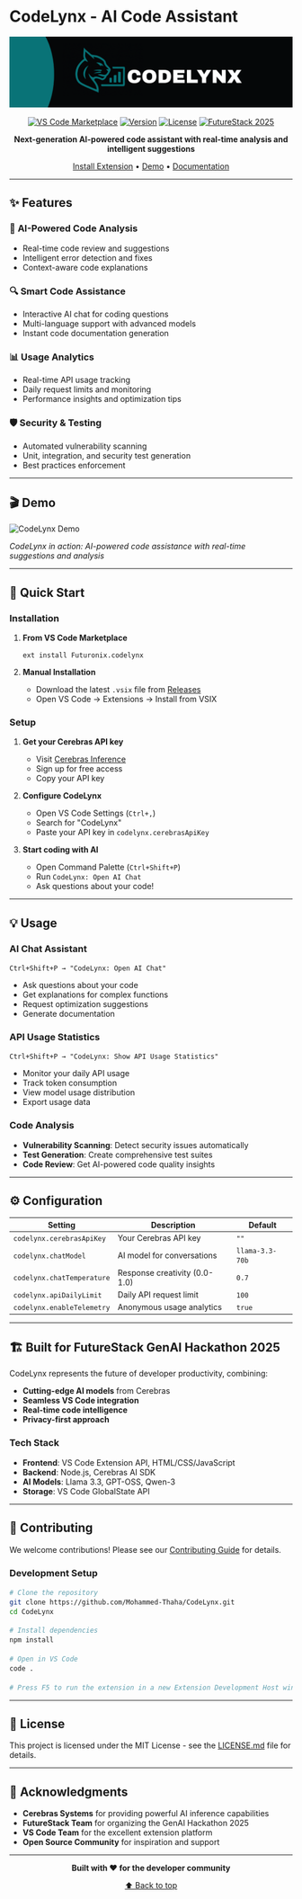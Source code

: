 # CodeLynx - AI Code Assistant

<div align="center">

![CodeLynx Logo](https://raw.githubusercontent.com/Mohammed-Thaha/CodeLynx/main/assets/banner.png)

[![VS Code Marketplace](https://img.shields.io/badge/VS%20Code-Marketplace-blue?style=flat-square&logo=visual-studio-code)](https://marketplace.visualstudio.com/items?itemName=Futuronix.codelynx)
[![Version](https://img.shields.io/badge/version-1.0.0-green?style=flat-square)](https://github.com/Mohammed-Thaha/CodeLynx)
[![License](https://img.shields.io/badge/license-MIT-blue?style=flat-square)](LICENSE.md)
[![FutureStack 2025](https://img.shields.io/badge/FutureStack-GenAI%20Hackathon-ff6b35?style=flat-square)](https://futurestack.dev)

**Next-generation AI-powered code assistant with real-time analysis and intelligent suggestions**

[Install Extension](https://marketplace.visualstudio.com/items?itemName=Futuronix.codelynx) • [Demo](https://github.com/Mohammed-Thaha/CodeLynx#demo) • [Documentation](https://github.com/Mohammed-Thaha/CodeLynx/wiki)

</div>

---

## ✨ Features

### 🤖 **AI-Powered Code Analysis**
- Real-time code review and suggestions
- Intelligent error detection and fixes
- Context-aware code explanations

### 🔍 **Smart Code Assistance**
- Interactive AI chat for coding questions
- Multi-language support with advanced models
- Instant code documentation generation

### 📊 **Usage Analytics**
- Real-time API usage tracking
- Daily request limits and monitoring
- Performance insights and optimization tips

### 🛡️ **Security & Testing**
- Automated vulnerability scanning
- Unit, integration, and security test generation
- Best practices enforcement

---

## 🎬 Demo

![CodeLynx Demo](https://raw.githubusercontent.com/Mohammed-Thaha/CodeLynx/main/assets/demo.gif)

*CodeLynx in action: AI-powered code assistance with real-time suggestions and analysis*

---

## 🚀 Quick Start

### Installation

1. **From VS Code Marketplace**
   ```
   ext install Futuronix.codelynx
   ```

2. **Manual Installation**
   - Download the latest `.vsix` file from [Releases](https://github.com/Mohammed-Thaha/CodeLynx/releases)
   - Open VS Code → Extensions → Install from VSIX

### Setup

1. **Get your Cerebras API key**
   - Visit [Cerebras Inference](https://inference.cerebras.ai/)
   - Sign up for free access
   - Copy your API key

2. **Configure CodeLynx**
   - Open VS Code Settings (`Ctrl+,`)
   - Search for "CodeLynx"
   - Paste your API key in `codelynx.cerebrasApiKey`

3. **Start coding with AI**
   - Open Command Palette (`Ctrl+Shift+P`)
   - Run `CodeLynx: Open AI Chat`
   - Ask questions about your code!

---

## 💡 Usage

### AI Chat Assistant
```
Ctrl+Shift+P → "CodeLynx: Open AI Chat"
```
- Ask questions about your code
- Get explanations for complex functions
- Request optimization suggestions
- Generate documentation

### API Usage Statistics
```
Ctrl+Shift+P → "CodeLynx: Show API Usage Statistics"
```
- Monitor your daily API usage
- Track token consumption
- View model usage distribution
- Export usage data

### Code Analysis
- **Vulnerability Scanning**: Detect security issues automatically
- **Test Generation**: Create comprehensive test suites
- **Code Review**: Get AI-powered code quality insights

---

## ⚙️ Configuration

| Setting | Description | Default |
|---------|-------------|---------|
| `codelynx.cerebrasApiKey` | Your Cerebras API key | `""` |
| `codelynx.chatModel` | AI model for conversations | `llama-3.3-70b` |
| `codelynx.chatTemperature` | Response creativity (0.0-1.0) | `0.7` |
| `codelynx.apiDailyLimit` | Daily API request limit | `100` |
| `codelynx.enableTelemetry` | Anonymous usage analytics | `true` |

---

## 🏗️ Built for FutureStack GenAI Hackathon 2025

CodeLynx represents the future of developer productivity, combining:
- **Cutting-edge AI models** from Cerebras
- **Seamless VS Code integration**
- **Real-time code intelligence**
- **Privacy-first approach**

### Tech Stack
- **Frontend**: VS Code Extension API, HTML/CSS/JavaScript
- **Backend**: Node.js, Cerebras AI SDK
- **AI Models**: Llama 3.3, GPT-OSS, Qwen-3
- **Storage**: VS Code GlobalState API

---

## 🤝 Contributing

We welcome contributions! Please see our [Contributing Guide](CONTRIBUTING.md) for details.

### Development Setup
```bash
# Clone the repository
git clone https://github.com/Mohammed-Thaha/CodeLynx.git
cd CodeLynx

# Install dependencies
npm install

# Open in VS Code
code .

# Press F5 to run the extension in a new Extension Development Host window
```

---

## 📄 License

This project is licensed under the MIT License - see the [LICENSE.md](LICENSE.md) file for details.

---

## 🌟 Acknowledgments

- **Cerebras Systems** for providing powerful AI inference capabilities
- **FutureStack Team** for organizing the GenAI Hackathon 2025
- **VS Code Team** for the excellent extension platform
- **Open Source Community** for inspiration and support

---

<div align="center">

**Built with ❤️ for the developer community**

[⬆ Back to top](#codelynx---ai-code-assistant)

</div>